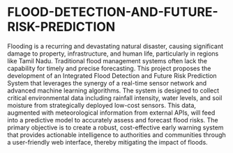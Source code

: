 # FLOOD-DETECTION-AND-FUTURE-RISK-PREDICTION

Flooding is a recurring and devastating natural disaster, causing significant damage to property, infrastructure, and human life, particularly in regions like Tamil Nadu. Traditional flood management systems often lack the capability for timely and precise forecasting. This project proposes the development of an Integrated Flood Detection and Future Risk Prediction System that leverages the synergy of a real-time sensor network and advanced machine learning algorithms. The system is designed to collect critical environmental data including rainfall intensity, water levels, and soil moisture from strategically deployed low-cost sensors. This data, augmented with meteorological information from external APIs, will feed into a predictive model to accurately assess and forecast flood risks. The primary objective is to create a robust, cost-effective early warning system that provides actionable intelligence to authorities and communities through a user-friendly web interface, thereby mitigating the impact of floods.
